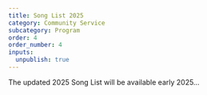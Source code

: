 ```yaml
---
title: Song List 2025
category: Community Service
subcategory: Program
order: 4
order_number: 4
inputs:
  unpublish: true
---
```

The updated 2025 Song List will be available early 2025…
